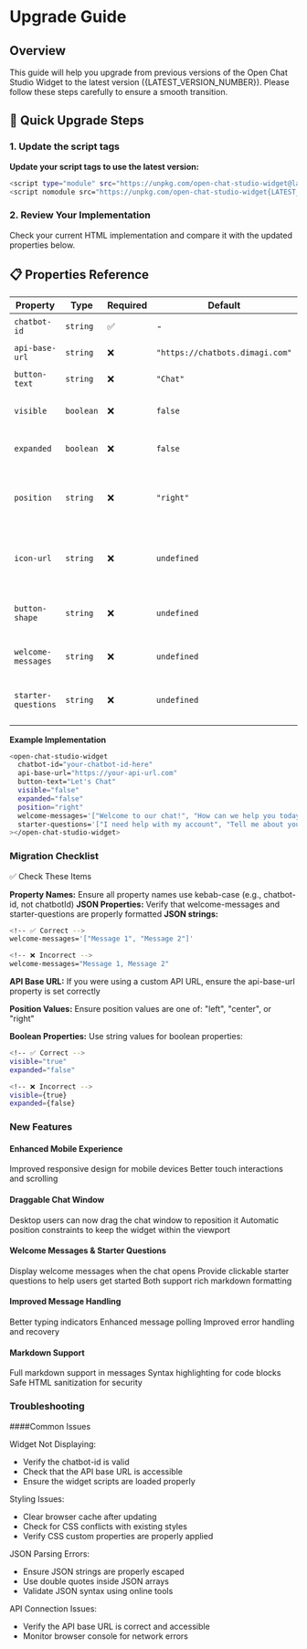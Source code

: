 # Upgrade Guide

## Overview

This guide will help you upgrade from previous versions of the Open Chat Studio Widget to the latest version ({LATEST_VERSION_NUMBER}). Please follow these steps carefully to ensure a smooth transition.

## 🚀 Quick Upgrade Steps

### 1. Update the script tags

**Update your script tags to use the latest version:**
```bash
<script type="module" src="https://unpkg.com/open-chat-studio-widget@latest/dist/open-chat-studio-widget/open-chat-studio-widget.esm.js"></script>
<script nomodule src="https://unpkg.com/open-chat-studio-widget{LATEST_VERSION_NUMBER}/dist/open-chat-studio-widget/open-chat-studio-widget.js"></script>
```

### 2. Review Your Implementation
Check your current HTML implementation and compare it with the updated properties below.

## 📋 Properties Reference

| Property | Type | Required | Default | Description |
|----------|------|----------|---------|-------------|
| `chatbot-id` | `string` | ✅ | - | Your chatbot ID |
| `api-base-url` | `string` | ❌ | `"https://chatbots.dimagi.com"` | API base URL |
| `button-text` | `string` | ❌ | `"Chat"` | Button display text |
| `visible` | `boolean` | ❌ | `false` | Show widget on load |
| `expanded` | `boolean` | ❌ | `false` | Initial expanded state |
| `position` | `string` | ❌ | `"right"` | Widget position (`"left"` \| `"center"` \| `"right"`) |
| `icon-url` | `string` | ❌ | `undefined` | URL to button icon overriding defult OCS logo |
| `button-shape` | `string` | ❌ | `undefined` | Button Shape (`"round"` \| `"square"`) |
| `welcome-messages` | `string` | ❌ | `undefined` | JSON array of welcome messages |
| `starter-questions` | `string` | ❌ | `undefined` | JSON array of clickable starter questions |

**Example Implementation**
```bash
<open-chat-studio-widget
  chatbot-id="your-chatbot-id-here"
  api-base-url="https://your-api-url.com"
  button-text="Let's Chat"
  visible="false"
  expanded="false"
  position="right"
  welcome-messages='["Welcome to our chat!", "How can we help you today?"]'
  starter-questions='["I need help with my account", "Tell me about your services"]'
></open-chat-studio-widget>
```


### Migration Checklist
✅ Check These Items

**Property Names:** Ensure all property names use kebab-case (e.g., chatbot-id, not chatbotId)
**JSON Properties:** Verify that welcome-messages and starter-questions are properly formatted
**JSON strings:**
```bash
<!-- ✅ Correct -->
welcome-messages='["Message 1", "Message 2"]'

<!-- ❌ Incorrect -->
welcome-messages="Message 1, Message 2"
```

**API Base URL:** If you were using a custom API URL, ensure the api-base-url property is set correctly

**Position Values:** Ensure position values are one of: "left", "center", or "right"

**Boolean Properties:** Use string values for boolean properties:
```bash
<!-- ✅ Correct -->
visible="true"
expanded="false"

<!-- ❌ Incorrect -->
visible={true}
expanded={false}
```


### New Features
#### Enhanced Mobile Experience

Improved responsive design for mobile devices
Better touch interactions and scrolling

#### Draggable Chat Window

Desktop users can now drag the chat window to reposition it
Automatic position constraints to keep the widget within the viewport

#### Welcome Messages & Starter Questions

Display welcome messages when the chat opens
Provide clickable starter questions to help users get started
Both support rich markdown formatting

#### Improved Message Handling

Better typing indicators
Enhanced message polling
Improved error handling and recovery

#### Markdown Support

Full markdown support in messages
Syntax highlighting for code blocks
Safe HTML sanitization for security

### Troubleshooting

####Common Issues

Widget Not Displaying:

- Verify the chatbot-id is valid
- Check that the API base URL is accessible
- Ensure the widget scripts are loaded properly

Styling Issues:

- Clear browser cache after updating
- Check for CSS conflicts with existing styles
- Verify CSS custom properties are properly applied

JSON Parsing Errors:

- Ensure JSON strings are properly escaped
- Use double quotes inside JSON arrays
- Validate JSON syntax using online tools

API Connection Issues:

- Verify the API base URL is correct and accessible
- Monitor browser console for network errors
